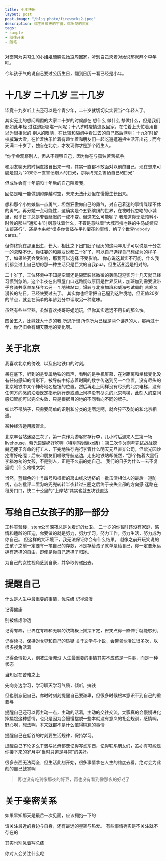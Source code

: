 ```yaml
---
title: 小年快乐
layout: post
post-image: "/blog_photo/fireworks2.jpeg"
description: 你生日那天的宇宙，你所见的世界
tags:
- sample
- 继往开来
- 随笔
---
```




对面同为实习生的小姐姐腼腆说她这周回家，听到自己笑着对她说那就拜个早年吧。  

今年孩子气的说自己要过公历生日，翻到日历一看已经是小年。  




# 十几岁 二十几岁 三十几岁
毕竟十九岁听上去还可以是个青少年，二十岁就切切实实要当个年轻人了。  

其实无比的想问周围的大家二十岁的时候都在 想什么 做什么 想做什么，但是我们都如此年轻 过往迫近哪堪一问呢；十八岁时疫情遣返回家，在忙着上头忙着用自以为很相似的 别人的眼睛，在比较和隔阂中看过去的自己然后道别；十九岁时留校威海大雪，在忙着快乐忙着有趣忙着和朋友们一起吃遍逛遍把生活开出花；而今天满二十岁了，独自在北京，才发现你才是那个陌生人。

“你学会观察别人，但从不观察自己，因为你在与孤独苦苦抗争。

和朋友聊天的时候直接冒出来一句，其实一直都不敢面对以前的自己，现在想来可能是因为“如果你一直害怕别人的目光，那你终究会害怕自己的目光”

但或许会有十年前和十年后的自己陪着我。  
  
回忆是唯一能做到的穿越时空，未来无法计划但在慢慢生长出来。  

想和那个小姑娘借一点勇气，坦然狂傲做自己的勇气，对自己着迷的事情喋喋不休的勇气。再分她一点可能性，这确实是个五彩缤纷的世界，在被时代忽略的小城里，似乎日子总是带着延迟的一成不变。但这怎么可能呢？ 我知道你无法预料小时候的那些“通知书”时刻意味着什么，不管是意味着“大城市挤地铁的牛马成绩应该都还行”，还是本来就“很多你曾经在乎的要死的事情，换了个世界nobody cares。”

但你终究在那里出生，长大，相比之下出门肚子经历的这两年几乎可以说是十分之一的忽略不计。你狂妄的和朋友说都二十岁了，可以自己选择自己想成为的样子了，如果终究会受影响，那我可以选择 不受影响。
你心说这其实不可能，什么我们都会过上自己想的那一种生活只是巨大的自我pua，但生活永远是相对的。


二十岁了，工位环境中不知是空调还是隔壁装修微微的轰鸣短短实习十几天就已经习惯到忽略，这个半夜在出租屋门口迷路疑似原因是世界反转，加班加到需要没带手套骑共享单车狂奔去另一个地铁站口，辗转与北京加班和威海考试周的 苦寒又漫长的冬日，已经快要过去了。
其实你也经常把自己逼到这种境地，但正值20岁的节点，就会在简单的年龄划分中读取另一种意味。  


虽然有些些早熟，虽然喜欢找哥哥姐姐玩，但你其实远远不用长的那么快。

四舍五入，比妹妹大十岁的我 所思所想 所作所为已经是两个世界的人，那再过十年，你仍旧会有翻天覆地的变化啊。

# 关于北京

我喜欢北京的傍晚，以及出地铁口的时刻。 

呆在底下，听到的是专属地铁的风声，看到的是手机屏幕，在对距离和坐标变化没有任何感知的情形下，被导航中标志着时间的数字传送到另一个位置，没有尽头的北京地铁中某个神奇地名旋钮的位置。然后再走上同样没有尽头的北京电梯，没有任何方向感的沿着既定指示牌行走或踏上同样没有尽头的北京电梯，此刻人的空间感知智能可以完全失效，只是根据目的地的不同看向不同的牌子。  

如此不带脑子，只需要简单的识别和分类的走啊走啊，就会猝不及防的和北京相遇。  

某种经济适用版盲盒。


北京丰台站迷路三次了，第一次作为游客寄存行李，几小时后迎来人生第一场livehouse，紫光园酸奶好吃喔（特别鸣谢谢xx版）；第二次作为刚考完试战战兢兢还疲于奔命的打工人，下完地铁存完行李管什么明天元旦直奔公司，但紫光园炒疙瘩好吃喔；后来和朋友们唱歌导航这边，走出地铁站却恍然，“那个拖着大黑行李箱匆匆的女孩，不是别人，正是不久前的她自己。
我们的日子为什么一去不复返呢（什么咯噔文学）

当然，蓝绿色的十号四号和橙橙的房山线永远挤的一批击溃相似人的最后一道防线，点名批评二里沟站兜兜转转半夜转过三圈之后终于丧失全部的方向感 迷路在租房门口，快二十公里的“上岸站”其实也就五块钱直达

# 写给自己女孩子的那一部分

工科实验楼，stem公司深夜总是关着灯的女卫。
二十岁的你暂时还没有家庭，感情和适龄的压迫，你要做的就是努力，努力学习，努力工作，努力生活，努力成为你自己。
但这样的大环境下，我无法保证你会有什么结果。
就像之前开玩笑说的生孩子之前一定要有一笔自己的存款，不是存给孩子就单是给自己，你一定要永远拥有选择的自由，即使是你自己选择了归途。

为自己的女性视角感到自豪，并争取传递出去。

# 提醒自己
什么是人生中最重要的事情，优先级
记得浪漫

记得健康

别被焦虑渗透

记得有趣，世界在有趣和无聊的跷跷板上摇摆不定，但支点你一直伸手就能够到。


记得读书，保持对世界和自己的质疑
关于文学与小说，会带领你活过很多次，以很多视角活着

记得全情投入，别被生活淹没
人生最重要的事情其实不应该是一件事，而是一种状态

当知足在苦难之上

先向身边学习，学习聊天学习气质，倾听，搞钱

但也别忘记自己，你时时刻刻提醒自己要谦卑，但很多时候根本意识不到自己的重要与

提醒自己还可以再主动一点，主动的活着，主动的交往交流，大家真的会慢慢进化掉尴尬这种感情，也只是因为会慢慢摆脱一些本就没有意义的社会规训，感情啊，野心啊，想法啊，本来就都不是什么值得尴尬的事情  

提醒自己在低谷的时刻要生活规律，保持学习。

提醒自己不论多么干涸与贫瘠都要记得写点东西，记得联系朋友们，这亦有可能是你接下来的岁月中“当时只道是寻常”的美好。

很多东西无法两全，但生活此刻开始，很多事情拿在人生的维度去看，绝对会为此刻的自己鼓掌啊

>再也没有吃到像那夜的好豆，再也没有看到像那夜的好戏了

# 关于亲密关系
如果早知那天是最后一次见面，应该拥抱一下的



请关注最近的身边与自身，还有最远的星空与热爱。
有些事情确实是不关注就不存在的

其实也别急着写总结

你对人会关注什么呢
